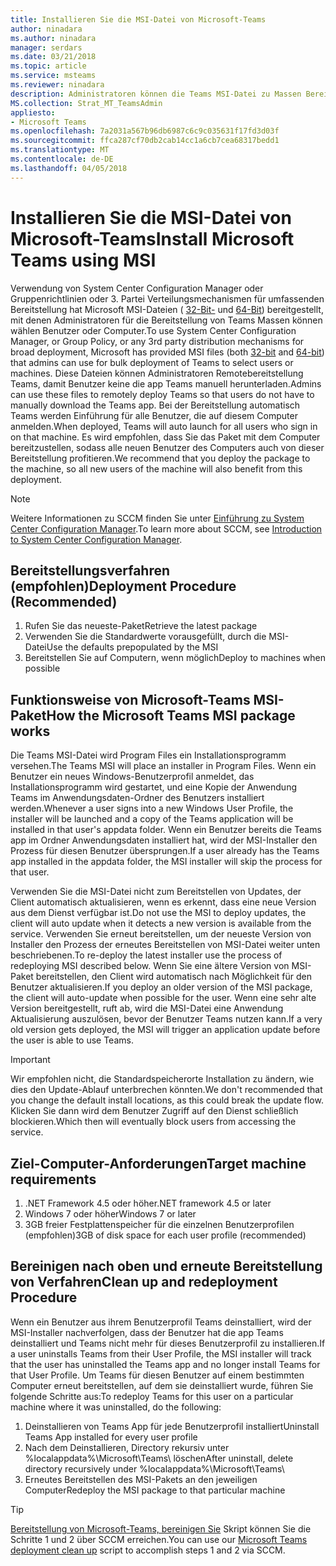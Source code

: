 ```yaml
---
title: Installieren Sie die MSI-Datei von Microsoft-Teams
author: ninadara
ms.author: ninadara
manager: serdars
ms.date: 03/21/2018
ms.topic: article
ms.service: msteams
ms.reviewer: ninadara
description: Administratoren können die Teams MSI-Datei zu Massen Bereitstellen von Microsoft-Teams, um Benutzer oder Computer auszuwählen.
MS.collection: Strat_MT_TeamsAdmin
appliesto:
- Microsoft Teams
ms.openlocfilehash: 7a2031a567b96db6987c6c9c035631f17fd3d03f
ms.sourcegitcommit: ffca287cf70db2cab14cc1a6cb7cea68317bedd1
ms.translationtype: MT
ms.contentlocale: de-DE
ms.lasthandoff: 04/05/2018
---
```

<a name="install-microsoft-teams-using-msi"></a><span data-ttu-id="4e317-103">Installieren Sie die MSI-Datei von Microsoft-Teams</span><span class="sxs-lookup"><span data-stu-id="4e317-103">Install Microsoft Teams using MSI</span></span>
===========================================

<span data-ttu-id="4e317-104">Verwendung von System Center Configuration Manager oder Gruppenrichtlinien oder 3. Partei Verteilungsmechanismen für umfassenden Bereitstellung hat Microsoft MSI-Dateien ( [32-Bit-](http://aka.ms/teams32bitmsi) und [64-Bit](http://aka.ms/teams64bitmsi)) bereitgestellt, mit denen Administratoren für die Bereitstellung von Teams Massen können wählen Benutzer oder Computer.</span><span class="sxs-lookup"><span data-stu-id="4e317-104">To use System Center Configuration Manager, or Group Policy, or any 3rd party distribution mechanisms for broad deployment, Microsoft has provided MSI files (both [32-bit](http://aka.ms/teams32bitmsi) and [64-bit](http://aka.ms/teams64bitmsi)) that admins can use for bulk deployment of Teams to select users or machines.</span></span> <span data-ttu-id="4e317-105">Diese Dateien können Administratoren Remotebereitstellung Teams, damit Benutzer keine die app Teams manuell herunterladen.</span><span class="sxs-lookup"><span data-stu-id="4e317-105">Admins can use these files to remotely deploy Teams so that users do not have to manually download the Teams app.</span></span> <span data-ttu-id="4e317-106">Bei der Bereitstellung automatisch Teams werden Einführung für alle Benutzer, die auf diesem Computer anmelden.</span><span class="sxs-lookup"><span data-stu-id="4e317-106">When deployed, Teams will auto launch for all users who sign in on that machine.</span></span> <span data-ttu-id="4e317-107">Es wird empfohlen, dass Sie das Paket mit dem Computer bereitzustellen, sodass alle neuen Benutzer des Computers auch von dieser Bereitstellung profitieren.</span><span class="sxs-lookup"><span data-stu-id="4e317-107">We recommend that you deploy the package to the machine, so all new users of the machine will also benefit from this deployment.</span></span> 
 
> [!Note] 
> <span data-ttu-id="4e317-108">Weitere Informationen zu SCCM finden Sie unter [Einführung zu System Center Configuration Manager](https://docs.microsoft.com/sccm/core/understand/introduction).</span><span class="sxs-lookup"><span data-stu-id="4e317-108">To learn more about SCCM, see [Introduction to System Center Configuration Manager](https://docs.microsoft.com/sccm/core/understand/introduction).</span></span>

## <a name="deployment-procedure-recommended"></a><span data-ttu-id="4e317-109">Bereitstellungsverfahren (empfohlen)</span><span class="sxs-lookup"><span data-stu-id="4e317-109">Deployment Procedure (Recommended)</span></span>
1. <span data-ttu-id="4e317-110">Rufen Sie das neueste-Paket</span><span class="sxs-lookup"><span data-stu-id="4e317-110">Retrieve the latest package</span></span>
2. <span data-ttu-id="4e317-111">Verwenden Sie die Standardwerte vorausgefüllt, durch die MSI-Datei</span><span class="sxs-lookup"><span data-stu-id="4e317-111">Use the defaults prepopulated by the MSI</span></span>
3. <span data-ttu-id="4e317-112">Bereitstellen Sie auf Computern, wenn möglich</span><span class="sxs-lookup"><span data-stu-id="4e317-112">Deploy to machines when possible</span></span>

## <a name="how-the-microsoft-teams-msi-package-works"></a><span data-ttu-id="4e317-113">Funktionsweise von Microsoft-Teams MSI-Paket</span><span class="sxs-lookup"><span data-stu-id="4e317-113">How the Microsoft Teams MSI package works</span></span>

<span data-ttu-id="4e317-114">Die Teams MSI-Datei wird Program Files ein Installationsprogramm versehen.</span><span class="sxs-lookup"><span data-stu-id="4e317-114">The Teams MSI will place an installer in Program Files.</span></span> <span data-ttu-id="4e317-115">Wenn ein Benutzer ein neues Windows-Benutzerprofil anmeldet, das Installationsprogramm wird gestartet, und eine Kopie der Anwendung Teams im Anwendungsdaten-Ordner des Benutzers installiert werden.</span><span class="sxs-lookup"><span data-stu-id="4e317-115">Whenever a user signs into a new Windows User Profile, the installer will be launched and a copy of the Teams application will be installed in that user's appdata folder.</span></span> <span data-ttu-id="4e317-116">Wenn ein Benutzer bereits die Teams app im Ordner Anwendungsdaten installiert hat, wird der MSI-Installer den Prozess für diesen Benutzer übersprungen.</span><span class="sxs-lookup"><span data-stu-id="4e317-116">If a user already has the Teams app installed in the appdata folder, the MSI installer will skip the process for that user.</span></span>

<span data-ttu-id="4e317-117">Verwenden Sie die MSI-Datei nicht zum Bereitstellen von Updates, der Client automatisch aktualisieren, wenn es erkennt, dass eine neue Version aus dem Dienst verfügbar ist.</span><span class="sxs-lookup"><span data-stu-id="4e317-117">Do not use the MSI to deploy updates, the client will auto update when it detects a new version is available from the service.</span></span> <span data-ttu-id="4e317-118">Verwenden Sie erneut bereitstellen, um der neueste Version von Installer den Prozess der erneutes Bereitstellen von MSI-Datei weiter unten beschriebenen.</span><span class="sxs-lookup"><span data-stu-id="4e317-118">To re-deploy the latest installer use the process of redeploying MSI described below.</span></span> <span data-ttu-id="4e317-119">Wenn Sie eine ältere Version von MSI-Paket bereitstellen, den Client wird automatisch nach Möglichkeit für den Benutzer aktualisieren.</span><span class="sxs-lookup"><span data-stu-id="4e317-119">If you deploy an older version of the MSI package, the client will auto-update when possible for the user.</span></span> <span data-ttu-id="4e317-120">Wenn eine sehr alte Version bereitgestellt, ruft ab, wird die MSI-Datei eine Anwendung Aktualisierung auszulösen, bevor der Benutzer Teams nutzen kann.</span><span class="sxs-lookup"><span data-stu-id="4e317-120">If a very old version gets deployed, the MSI will trigger an application update before the user is able to use Teams.</span></span> 

> [!Important] 
> <span data-ttu-id="4e317-121">Wir empfohlen nicht, die Standardspeicherorte Installation zu ändern, wie dies den Update-Ablauf unterbrechen könnten.</span><span class="sxs-lookup"><span data-stu-id="4e317-121">We don't recommended that you change the default install locations, as this could break the update flow.</span></span> <span data-ttu-id="4e317-122">Klicken Sie dann wird dem Benutzer Zugriff auf den Dienst schließlich blockieren.</span><span class="sxs-lookup"><span data-stu-id="4e317-122">Which then will eventually block users from accessing the service.</span></span> 


## <a name="target-machine-requirements"></a><span data-ttu-id="4e317-123">Ziel-Computer-Anforderungen</span><span class="sxs-lookup"><span data-stu-id="4e317-123">Target machine requirements</span></span>

1. <span data-ttu-id="4e317-124">.NET Framework 4.5 oder höher</span><span class="sxs-lookup"><span data-stu-id="4e317-124">.NET framework 4.5 or later</span></span>
2. <span data-ttu-id="4e317-125">Windows 7 oder höher</span><span class="sxs-lookup"><span data-stu-id="4e317-125">Windows 7 or later</span></span>
2. <span data-ttu-id="4e317-126">3GB freier Festplattenspeicher für die einzelnen Benutzerprofilen (empfohlen)</span><span class="sxs-lookup"><span data-stu-id="4e317-126">3GB of disk space for each user profile (recommended)</span></span>

## <a name="clean-up-and-redeployment-procedure"></a><span data-ttu-id="4e317-127">Bereinigen nach oben und erneute Bereitstellung von Verfahren</span><span class="sxs-lookup"><span data-stu-id="4e317-127">Clean up and redeployment Procedure</span></span>
<span data-ttu-id="4e317-128">Wenn ein Benutzer aus ihrem Benutzerprofil Teams deinstalliert, wird der MSI-Installer nachverfolgen, dass der Benutzer hat die app Teams deinstalliert und Teams nicht mehr für dieses Benutzerprofil zu installieren.</span><span class="sxs-lookup"><span data-stu-id="4e317-128">If a user uninstalls Teams from their User Profile, the MSI installer will track that the user has uninstalled the Teams app and no longer install Teams for that User Profile.</span></span> <span data-ttu-id="4e317-129">Um Teams für diesen Benutzer auf einem bestimmten Computer erneut bereitstellen, auf dem sie deinstalliert wurde, führen Sie folgende Schritte aus:</span><span class="sxs-lookup"><span data-stu-id="4e317-129">To redeploy Teams for this user on a particular machine where it was uninstalled, do the following:</span></span>

1. <span data-ttu-id="4e317-130">Deinstallieren von Teams App für jede Benutzerprofil installiert</span><span class="sxs-lookup"><span data-stu-id="4e317-130">Uninstall Teams App installed for every user profile</span></span> 
2. <span data-ttu-id="4e317-131">Nach dem Deinstallieren, Directory rekursiv unter %localappdata%\Microsoft\Teams\ löschen</span><span class="sxs-lookup"><span data-stu-id="4e317-131">After uninstall, delete directory recursively under %localappdata%\Microsoft\Teams\\</span></span> 
3. <span data-ttu-id="4e317-132">Erneutes Bereitstellen des MSI-Pakets an den jeweiligen Computer</span><span class="sxs-lookup"><span data-stu-id="4e317-132">Redeploy the MSI package to that particular machine</span></span>

> [!TIP] 
> <span data-ttu-id="4e317-133">[Bereitstellung von Microsoft-Teams, bereinigen Sie](.\scripts\Powershell-script-teams-deployment-clean-up.md) Skript können Sie die Schritte 1 und 2 über SCCM erreichen.</span><span class="sxs-lookup"><span data-stu-id="4e317-133">You can use our [Microsoft Teams deployment clean up](.\scripts\Powershell-script-teams-deployment-clean-up.md) script to accomplish steps 1 and 2 via SCCM.</span></span>                              


